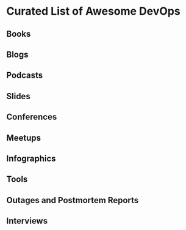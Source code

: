# Curated List of Awesome DevOps

## Books

## Blogs

## Podcasts

## Slides

## Conferences

## Meetups

## Infographics

## Tools

## Outages and Postmortem Reports

## Interviews
